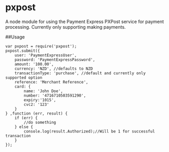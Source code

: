pxpost
======

A node module for using the Payment Express PXPost service for payment processing. Currently only supporting making payments.

##Usage
```
var pxpost = require('pxpost');
pxpost.submit({
    user: 'PaymentExpressUser',
    password: 'PaymentExpressPassword',
    amount: '100.00',
    currency: 'NZD', //defaults to NZD
    transactionType: 'purchase', //default and currently only supported option
    reference: 'Merchant Reference',
    card: {
        name: 'John Doe',
        number: '4716710503591290',
        expiry:'1015',
        cvc2: '123'
    }
} ,function (err, result) {
    if (err) {
        //do something
    } else {
        console.log(result.Authorized);//Will be 1 for successful transaction
    }
});
